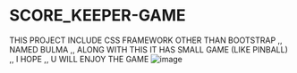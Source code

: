 # SCORE_KEEPER-GAME
THIS PROJECT INCLUDE CSS FRAMEWORK OTHER THAN BOOTSTRAP ,, NAMED BULMA ,, ALONG WITH THIS IT HAS SMALL GAME (LIKE PINBALL) ,, I HOPE ,, U WILL ENJOY THE GAME
![image](https://user-images.githubusercontent.com/66327225/118180471-2ec75500-b454-11eb-9304-c56cba5af187.png)
